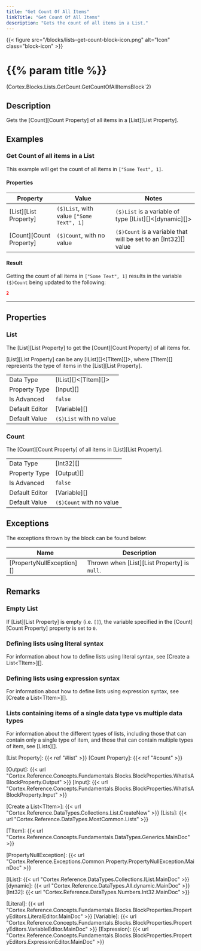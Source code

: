 ```yaml
---
title: "Get Count Of All Items"
linkTitle: "Get Count Of All Items"
description: "Gets the count of all items in a List."
---
```


{{< figure src="/blocks/lists-get-count-block-icon.png" alt="Icon" class="block-icon" >}}

# {{% param title %}}

<p class="namespace">(Cortex.Blocks.Lists.GetCount.GetCountOfAllItemsBlock`2)</p>

## Description

Gets the [Count][Count Property] of all items in a [List][List Property].

## Examples

### Get Count of all items in a List

This example will get the count of all items in `["Some Text", 1]`.

#### Properties

| Property           | Value                     | Notes                                    |
|--------------------|---------------------------|------------------------------------------|
| [List][List Property] | `($)List`, with value `["Some Text", 1]` | `($)List` is a variable of type [IList][]&lt;[dynamic][]&gt; |
| [Count][Count Property] | `($)Count`, with no value | `($)Count` is a variable that will be set to an [Int32][] value |

#### Result

Getting the count of all items in `["Some Text", 1]` results in the variable `($)Count` being updated to the following:

```json
2
```

***

## Properties

### List

The [List][List Property] to get the [Count][Count Property] of all items for.  

[List][List Property] can be any [IList][]&lt;[TItem][]&gt;, where [TItem][] represents the type of items in the [List][List Property].
  
| | |
|--------------------|---------------------------|
| Data Type | [IList][]&lt;[TItem][]&gt; |
| Property Type | [Input][] |
| Is Advanced | `false` |
| Default Editor | [Variable][] |
| Default Value | `($)List` with no value |

### Count

The [Count][Count Property] of all items in [List][List Property].

| | |
|--------------------|---------------------------|
| Data Type | [Int32][] |
| Property Type | [Output][] |
| Is Advanced | `false` |
| Default Editor | [Variable][] |
| Default Value | `($)Count` with no value |

## Exceptions

The exceptions thrown by the block can be found below:

| Name     | Description |
|----------|----------|
| [PropertyNullException][] | Thrown when [List][List Property] is `null`. |

## Remarks

### Empty List

If [List][List Property] is empty (i.e. `[]`), the variable specified in the [Count][Count Property] property is set to `0`.

### Defining lists using literal syntax

For information about how to define lists using literal syntax, see [Create a List&lt;TItem&gt;][].

### Defining lists using expression syntax

For information about how to define lists using expression syntax, see [Create a List&lt;TItem&gt;][].

### Lists containing items of a single data type vs multiple data types

For information about the different types of lists, including those that can contain only a single type of item, and those that can contain multiple types of item, see [Lists][].

[List Property]: {{< ref "#list" >}}
[Count Property]: {{< ref "#count" >}}

[Output]: {{< url "Cortex.Reference.Concepts.Fundamentals.Blocks.BlockProperties.WhatIsABlockProperty.Output" >}}
[Input]: {{< url "Cortex.Reference.Concepts.Fundamentals.Blocks.BlockProperties.WhatIsABlockProperty.Input" >}}

[Create a List&lt;TItem&gt;]: {{< url "Cortex.Reference.DataTypes.Collections.List.CreateNew" >}}
[Lists]: {{< url "Cortex.Reference.DataTypes.MostCommon.Lists" >}}

[TItem]: {{< url "Cortex.Reference.Concepts.Fundamentals.DataTypes.Generics.MainDoc" >}}

[PropertyNullException]: {{< url "Cortex.Reference.Exceptions.Common.Property.PropertyNullException.MainDoc" >}}

[IList]: {{< url "Cortex.Reference.DataTypes.Collections.IList.MainDoc" >}}
[dynamic]: {{< url "Cortex.Reference.DataTypes.All.dynamic.MainDoc" >}}
[Int32]: {{< url "Cortex.Reference.DataTypes.Numbers.Int32.MainDoc" >}}

[Literal]: {{< url "Cortex.Reference.Concepts.Fundamentals.Blocks.BlockProperties.PropertyEditors.LiteralEditor.MainDoc" >}}
[Variable]: {{< url "Cortex.Reference.Concepts.Fundamentals.Blocks.BlockProperties.PropertyEditors.VariableEditor.MainDoc" >}}
[Expression]: {{< url "Cortex.Reference.Concepts.Fundamentals.Blocks.BlockProperties.PropertyEditors.ExpressionEditor.MainDoc" >}}
